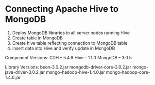 Connecting Apache Hive to MongoDB 
=========================

1. Deploy MongoDB libraries to all server nodes running Hive
2. Create table in MongoDB
3. Create hive table reflecting connection to MongoDB table
4. Insert data into Hive and verify update in MongoDB

Component Versions:
CDH – 5.4.8
Hive – 1.1.0
MongoDB – 3.0.5

Library Versions:
bson-3.0.2.jar
mongodb-driver-core-3.0.2.jar
mongo-java-driver-3.0.2.jar
mongo-hadoop-hive-1.4.0.jar
mongo-hadoop-core-1.4.0.jar


